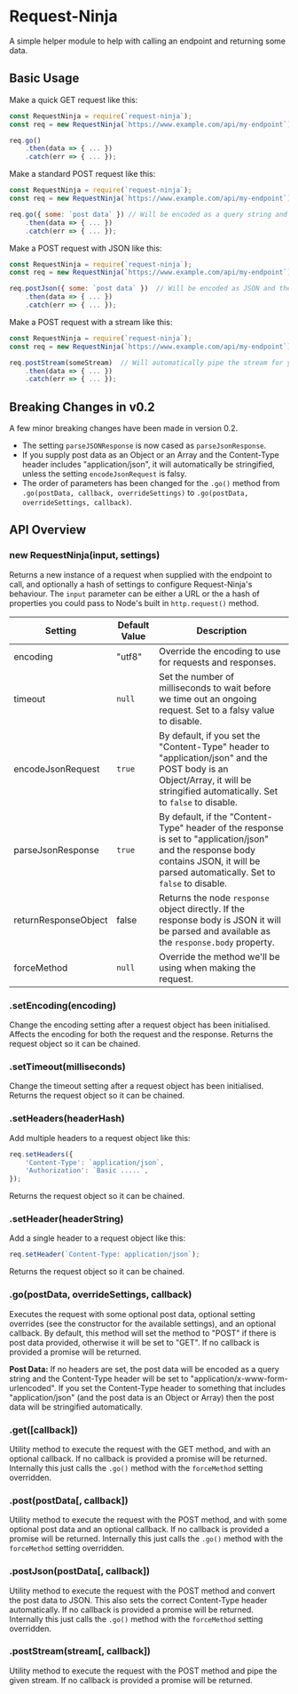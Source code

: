 # Request-Ninja
A simple helper module to help with calling an endpoint and returning some data.

## Basic Usage
Make a quick GET request like this:

```javascript
const RequestNinja = require(`request-ninja`);
const req = new RequestNinja(`https://www.example.com/api/my-endpoint`);

req.go()
	.then(data => { ... })
	.catch(err => { ... });
```

Make a standard POST request like this:

```javascript
const RequestNinja = require(`request-ninja`);
const req = new RequestNinja(`https://www.example.com/api/my-endpoint`);

req.go({ some: `post data` }) // Will be encoded as a query string and the Content-Type header set to "application/x-www-form-urlencoded".
	.then(data => { ... })
	.catch(err => { ... });
```

Make a POST request with JSON like this:

```javascript
const RequestNinja = require(`request-ninja`);
const req = new RequestNinja(`https://www.example.com/api/my-endpoint`);

req.postJson({ some: `post data` })  // Will be encoded as JSON and the Content-Type header set to "application/json".
	.then(data => { ... })
	.catch(err => { ... });
```

Make a POST request with a stream like this:

```javascript
const RequestNinja = require(`request-ninja`);
const req = new RequestNinja(`https://www.example.com/api/my-endpoint`);

req.postStream(someStream)  // Will automatically pipe the stream for you.
	.then(data => { ... })
	.catch(err => { ... });
```

## Breaking Changes in v0.2
A few minor breaking changes have been made in version 0.2.

* The setting `parseJSONResponse` is now cased as `parseJsonResponse`.
* If you supply post data as an Object or an Array and the Content-Type header includes "application/json", it will automatically be stringified, unless the setting `encodeJsonRequest` is falsy.
* The order of parameters has been changed for the `.go()` method from `.go(postData, callback, overrideSettings)` to `.go(postData, overrideSettings, callback)`.

## API Overview

### new RequestNinja(input, settings)
Returns a new instance of a request when supplied with the endpoint to call, and optionally a hash of settings to configure Request-Ninja's behaviour. The `input` parameter can be either a URL or the a hash of properties you could pass to Node's built in `http.request()` method.

| Setting              | Default Value | Description |
|----------------------|---------------|-------------|
| encoding             | "utf8"        | Override the encoding to use for requests and responses. |
| timeout              | `null`        | Set the number of milliseconds to wait before we time out an ongoing request. Set to a falsy value to disable. |
| encodeJsonRequest    | `true`        | By default, if you set the "Content-Type" header to "application/json" and the POST body is an Object/Array, it will be stringified automatically. Set to `false` to disable. |
| parseJsonResponse    | `true`        | By default, if the "Content-Type" header of the response is set to "application/json" and the response body contains JSON, it will be parsed automatically. Set to `false` to disable. |
| returnResponseObject | false         | Returns the node `response` object directly. If the response body is JSON it will be parsed and available as the `response.body` property. |
| forceMethod          | `null`        | Override the method we'll be using when making the request. |

### .setEncoding(encoding)
Change the encoding setting after a request object has been initialised. Affects the encoding for both the request and the response. Returns the request object so it can be chained.

### .setTimeout(milliseconds)
Change the timeout setting after a request object has been initialised. Returns the request object so it can be chained.

### .setHeaders(headerHash)
Add multiple headers to a request object like this:

```javascript
req.setHeaders({
	'Content-Type': `application/json`,
	'Authorization': `Basic .....`,
});
```

Returns the request object so it can be chained.

### .setHeader(headerString)
Add a single header to a request object like this:

```javascript
req.setHeader(`Content-Type: application/json`);
```

Returns the request object so it can be chained.

### .go(postData, overrideSettings, callback)
Executes the request with some optional post data, optional setting overrides (see the constructor for the available settings), and an optional callback. By default, this method will set the method to "POST" if there is post data provided, otherwise it will be set to "GET". If no callback is provided a promise will be returned.

**Post Data:**
If no headers are set, the post data will be encoded as a query string and the Content-Type header will be set to "application/x-www-form-urlencoded". If you set the Content-Type header to something that includes "application/json" (and the post data is an Object or Array) then the post data will be stringified automatically.

### .get([callback])
Utility method to execute the request with the GET method, and with an optional callback. If no callback is provided a promise will be returned. Internally this just calls the `.go()` method with the `forceMethod` setting overridden.

### .post(postData[, callback])
Utility method to execute the request with the POST method, and with some optional post data and an optional callback. If no callback is provided a promise will be returned. Internally this just calls the `.go()` method with the `forceMethod` setting overridden.

### .postJson(postData[, callback])
Utility method to execute the request with the POST method and convert the post data to JSON. This also sets the correct Content-Type header automatically. If no callback is provided a promise will be returned. Internally this just calls the `.go()` method with the `forceMethod` setting overridden.

### .postStream(stream[, callback])
Utility method to execute the request with the POST method and pipe the given stream. If no callback is provided a promise will be returned.
